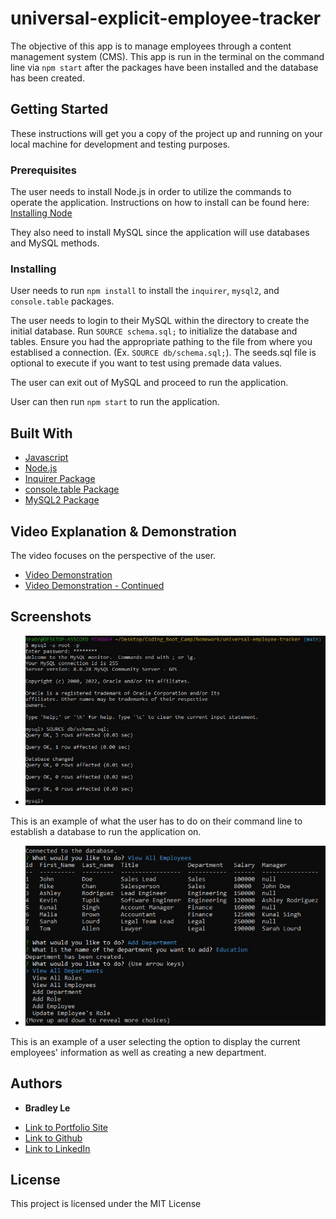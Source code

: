 # universal-explicit-employee-tracker

The objective of this app is to manage employees through a content management system (CMS). This app is run in the terminal on the command line via `npm start` after the packages have been installed and the database has been created.

## Getting Started

These instructions will get you a copy of the project up and running on your local machine for development and testing purposes.

### Prerequisites

The user needs to install Node.js in order to utilize the commands to operate the application.
Instructions on how to install can be found here: [Installing Node](https://nodejs.org/en/download/)

They also need to install MySQL since the application will use databases and MySQL methods.

### Installing

User needs to run `npm install` to install the `inquirer`, `mysql2`, and `console.table` packages.

The user needs to login to their MySQL within the directory to create the initial database. Run `SOURCE schema.sql;` to initialize the database and tables. Ensure you had the appropriate pathing to the file from where you establised a connection. (Ex. `SOURCE db/schema.sql;`). The seeds.sql file is optional to execute if you want to test using premade data values.

The user can exit out of MySQL and proceed to run the application.

User can then run `npm start` to run the application.

## Built With

* [Javascript](https://developer.mozilla.org/en-US/docs/Web/JavaScript)
* [Node.js](https://nodejs.org/en/docs/)
* [Inquirer Package](https://www.npmjs.com/package/inquirer)
* [console.table Package](https://www.npmjs.com/package/console.table)
* [MySQL2 Package](https://www.npmjs.com/package/mysql2)

## Video Explanation & Demonstration

The video focuses on the perspective of the user.

* [Video Demonstration](https://watch.screencastify.com/v/TCLlyQn3yoVLoPCf9vo4)
* [Video Demonstration - Continued](https://watch.screencastify.com/v/Q0luJZ5AD0Su7jjL2rM7)

## Screenshots

* ![Example of MySQL](images/screenshot1.jpg)

This is an example of what the user has to do on their command line to establish a database to run the application on.

* ![Example of Showing Table and Creating Department](images/screenshot2.jpg)

This is an example of a user selecting the option to display the current employees' information as well as creating a new department.

## Authors

* **Bradley Le** 

- [Link to Portfolio Site](https://pentazoned.github.io/portfolio-v2/)
- [Link to Github](https://github.com/PentaZoned)
- [Link to LinkedIn](https://www.linkedin.com/in/bradley-le-/)

## License

This project is licensed under the MIT License 